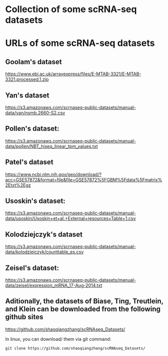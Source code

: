 # Collection of some scRNA-seq datasets

# URLs of some scRNA-seq datasets


## Goolam's dataset

https://www.ebi.ac.uk/arrayexpress/files/E-MTAB-3321/E-MTAB-3321.processed.1.zip

## Yan's dataset

https://s3.amazonaws.com/scrnaseq-public-datasets/manual-data/yan/nsmb.2660-S2.csv

## Pollen's dataset:

https://s3.amazonaws.com/scrnaseq-public-datasets/manual-data/pollen/NBT_hiseq_linear_tpm_values.txt

## Patel's dataset

https://www.ncbi.nlm.nih.gov/geo/download/?acc=GSE57872&format=file&file=GSE57872%5FGBM%5Fdata%5Fmatrix%2Etxt%2Egz

## Usoskin's dataset:

https://s3.amazonaws.com/scrnaseq-public-datasets/manual-data/usoskin/Usoskin+et+al.+External+resources+Table+1.csv

## Kolodziejczyk's dataset

https://s3.amazonaws.com/scrnaseq-public-datasets/manual-data/kolodziejczyk/counttable_es.csv

## Zeisel's dataset:

https://s3.amazonaws.com/scrnaseq-public-datasets/manual-data/zeisel/expression_mRNA_17-Aug-2014.txt

## Aditionally, the datasets of Biase, Ting, Treutlein, and Klein can be downloaded from the following github sites

https://github.com/shaoqiangzhang/scRNAseq_Datasets/

In linux, you can download/ them via git command: 
```
git clone https://github.com/shaoqiangzhang/scRNAseq_Datasets/
